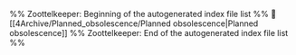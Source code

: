%% Zoottelkeeper: Beginning of the autogenerated index file list  %%
📄 [[4Archive/Planned_obsolescence/Planned obsolescence|Planned obsolescence]]
%% Zoottelkeeper: End of the autogenerated index file list  %%
